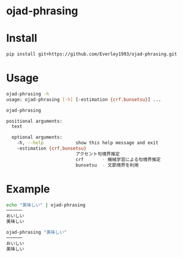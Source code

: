 # ojad-phrasing

# Install

```sh
pip install git+https://github.com/Everley1993/ojad-phrasing.git
```

# Usage

```sh
ojad-phrasing -h
usage: ojad-phrasing [-h] [-estimation {crf,bunsetsu}] ...

ojad-phrasing

positional arguments:
  text

  optional arguments:
    -h, --help            show this help message and exit
    -estimation {crf,bunsetsu}
                          アクセント句境界推定
                          crf       - 機械学習による句境界推定
                          bunsetsu  - 文節境界を利用
```

# Example

```sh
echo "美味しい" | ojad-phrasing
──────
おいしい
美味しい
```

```sh
ojad-phrasing "美味しい"
──────
おいしい
美味しい
```
